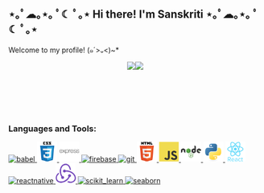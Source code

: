 ## ⋆｡ﾟ☁︎｡⋆｡ ﾟ☾ ﾟ｡⋆ Hi there! I'm Sanskriti ⋆｡ﾟ☁︎｡⋆｡ ﾟ☾ ﾟ｡⋆

Welcome to my profile! (๑´>᎑<)~*

[//]: # (🔥 Passionate Full Stack Developer | Frontend Enthusiast | Exploring Game Dev & ML)

[//]: # (I'm a curious and creative developer with a strong passion for building intuitive and impactful digital experiences.)
[//]: # (From crafting seamless frontend interfaces to architecting scalable backends, I love bringing ideas to life through code.)
[//]: # (Whether it's designing beautiful UIs, optimizing APIs, or experimenting with machine learning and game development,)
[//]: # (I'm always eager to explore new technologies and push my boundaries.)


[//]: # (💡 What I Love)
[//]: # (- Building user-friendly web apps with clean, responsive UI/UX)
[//]: # (- Creating scalable and efficient backend systems)
[//]: # (- Solving real-world problems through code and creative solutions)
[//]: # (- Breaking down complex concepts by experimenting and breaking things)
[//]: # (- Contributing to open-source projects & hackathons)
[//]: # (- Exploring emerging tech like AI & game engines)

  

<div align="center" style="display: flex; flex-direction: row; justify-content:center; align-items:center">
 <img class="img" src="https://github-readme-stats.vercel.app/api?username=sanskriti2005&hide_title=false&hide_rank=false&show_icons=true&include_all_commits=true&count_private=true&disable_animations=false&theme=dracula&locale=en&hide_border=false&order=1" height=100/>
  
 <img class="img" src="https://github-readme-stats.vercel.app/api/top-langs?username=sanskriti2005&locale=en&hide_title=false&layout=compact&card_width=320&langs_count=5&theme=dracula&hide_border=false&order=2" height=100/>
</div>

<!-- <div align="center">
  <img src="https://github-readme-activity-graph.vercel.app/graph?username=sanskriti2005&radius=16&theme=react&area=true&order=5" height="200" alt="activity-graph graph"  />
</div> -->

<h3 align="left">Languages and Tools:</h3>
<p align="left"> <a href="https://babeljs.io/" target="_blank" rel="noreferrer"> <img src="https://www.vectorlogo.zone/logos/babeljs/babeljs-icon.svg" alt="babel" width="40" height="40"/> </a> <a href="https://www.w3schools.com/css/" target="_blank" rel="noreferrer"> <img src="https://raw.githubusercontent.com/devicons/devicon/master/icons/css3/css3-original-wordmark.svg" alt="css3" width="40" height="40"/> </a> <a href="https://expressjs.com" target="_blank" rel="noreferrer"> <img src="https://raw.githubusercontent.com/devicons/devicon/master/icons/express/express-original-wordmark.svg" alt="express" width="40" height="40"/> </a> <a href="https://firebase.google.com/" target="_blank" rel="noreferrer"> <img src="https://www.vectorlogo.zone/logos/firebase/firebase-icon.svg" alt="firebase" width="40" height="40"/> </a> <a href="https://git-scm.com/" target="_blank" rel="noreferrer"> <img src="https://www.vectorlogo.zone/logos/git-scm/git-scm-icon.svg" alt="git" width="40" height="40"/> </a> <a href="https://www.w3.org/html/" target="_blank" rel="noreferrer"> <img src="https://raw.githubusercontent.com/devicons/devicon/master/icons/html5/html5-original-wordmark.svg" alt="html5" width="40" height="40"/> </a> <a href="https://developer.mozilla.org/en-US/docs/Web/JavaScript" target="_blank" rel="noreferrer"> <img src="https://raw.githubusercontent.com/devicons/devicon/master/icons/javascript/javascript-original.svg" alt="javascript" width="40" height="40"/> </a> <a href="https://nodejs.org" target="_blank" rel="noreferrer"> <img src="https://raw.githubusercontent.com/devicons/devicon/master/icons/nodejs/nodejs-original-wordmark.svg" alt="nodejs" width="40" height="40"/> </a> <a href="https://www.python.org" target="_blank" rel="noreferrer"> <img src="https://raw.githubusercontent.com/devicons/devicon/master/icons/python/python-original.svg" alt="python" width="40" height="40"/> </a> <a href="https://reactjs.org/" target="_blank" rel="noreferrer"> <img src="https://raw.githubusercontent.com/devicons/devicon/master/icons/react/react-original-wordmark.svg" alt="react" width="40" height="40"/> </a> <a href="https://reactnative.dev/" target="_blank" rel="noreferrer"> <img src="https://reactnative.dev/img/header_logo.svg" alt="reactnative" width="40" height="40"/> </a> <a href="https://redux.js.org" target="_blank" rel="noreferrer"> <img src="https://raw.githubusercontent.com/devicons/devicon/master/icons/redux/redux-original.svg" alt="redux" width="40" height="40"/> </a> <a href="https://scikit-learn.org/" target="_blank" rel="noreferrer"> <img src="https://upload.wikimedia.org/wikipedia/commons/0/05/Scikit_learn_logo_small.svg" alt="scikit_learn" width="40" height="40"/> </a> <a href="https://seaborn.pydata.org/" target="_blank" rel="noreferrer"> <img src="https://seaborn.pydata.org/_images/logo-mark-lightbg.svg" alt="seaborn" width="40" height="40"/> </a> </p>
